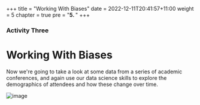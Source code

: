 +++
title = "Working With Biases"
date = 2022-12-11T20:41:57+11:00
weight = 5
chapter = true
pre = "<b>5. </b>"
+++

### Activity Three

# Working With Biases

Now we're going to take a look at some data from a series of academic conferences,
and again use our data science skills to explore the demographics of attendees and 
how these change over time.

![image](images/people-crowd.jpeg)
